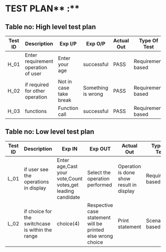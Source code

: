 # **TEST PLAN**** :**

## **Table no: High level test plan**

| **Test ID** | **Description** | **Exp I/P** | **Exp O/P** | **Actual Out** | **Type Of Test** |
| --- | --- | --- | --- | --- | --- |
| H\_01 | Enter requirement operation of user | Enter your age | successful | PASS | Requirement based |
| H\_02 | if required for other operation | Not in case take break | Something is wrong | PASS | Requirement based |
| H\_03 | functions | Function call | successful | PASS | Requirement based |

## **Table no: Low level test plan**

| **Test ID** | **Description** | **Exp IN** | **Exp OUT** | **Actual Out** | **Type Of Test** |
| --- | --- | --- | --- | --- | --- |
| L\_01 | if user see the operations in display | Enter age,Cast your vote,Count votes,get leading candidate | Select the operation performed | Operation is done show result in display | Requirement based |
| L\_02 | if choice for the switchcase is within the range | choice(4) | Respective case statement will be printed else wrong choice | Print statement | Scenario based |
